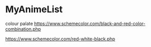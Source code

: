 # MyAnimeList

colour palate
https://www.schemecolor.com/black-and-red-color-combination.php

https://www.schemecolor.com/red-white-black.php
